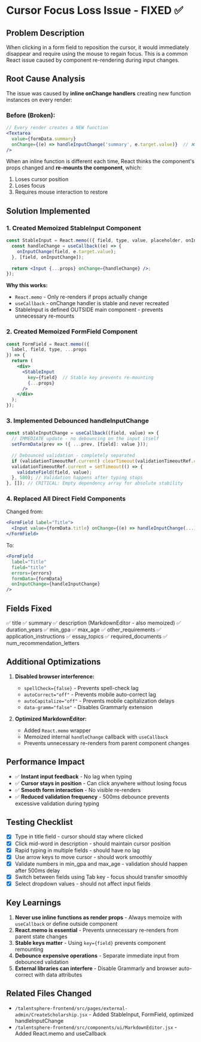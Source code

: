 # Cursor Focus Loss Issue - FIXED ✅

## Problem Description
When clicking in a form field to reposition the cursor, it would immediately disappear and require using the mouse to regain focus. This is a common React issue caused by component re-rendering during input changes.

## Root Cause Analysis
The issue was caused by **inline onChange handlers** creating new function instances on every render:

### Before (Broken):
```jsx
// Every render creates a NEW function
<Textarea
  value={formData.summary}
  onChange={(e) => handleInputChange('summary', e.target.value)}  // ❌ NEW function each time
/>
```

When an inline function is different each time, React thinks the component's props changed and **re-mounts the component**, which:
1. Loses cursor position
2. Loses focus
3. Requires mouse interaction to restore

## Solution Implemented

### 1. **Created Memoized StableInput Component**
```jsx
const StableInput = React.memo(({ field, type, value, placeholder, onInputChange }) => {
  const handleChange = useCallback((e) => {
    onInputChange(field, e.target.value);
  }, [field, onInputChange]);
  
  return <Input {...props} onChange={handleChange} />;
});
```

**Why this works:**
- `React.memo` - Only re-renders if props actually change
- `useCallback` - onChange handler is stable and never recreated
- StableInput is defined OUTSIDE main component - prevents unnecessary re-mounts

### 2. **Created Memoized FormField Component**
```jsx
const FormField = React.memo(({ 
  label, field, type, ...props 
}) => {
  return (
    <div>
      <StableInput
        key={field}  // Stable key prevents re-mounting
        {...props}
      />
    </div>
  );
});
```

### 3. **Implemented Debounced handleInputChange**
```jsx
const stableInputChange = useCallback((field, value) => {
  // IMMEDIATE update - no debouncing on the input itself
  setFormData(prev => ({ ...prev, [field]: value }));
  
  // Debounced validation - completely separated
  if (validationTimeoutRef.current) clearTimeout(validationTimeoutRef.current);
  validationTimeoutRef.current = setTimeout(() => {
    validateField(field, value);
  }, 500); // Validation happens after typing stops
}, []); // CRITICAL: Empty dependency array for absolute stability
```

### 4. **Replaced All Direct Field Components**
Changed from:
```jsx
<FormField label="Title">
  <Input value={formData.title} onChange={(e) => handleInputChange(...)} />
</FormField>
```

To:
```jsx
<FormField
  label="Title"
  field="title"
  errors={errors}
  formData={formData}
  onInputChange={handleInputChange}
/>
```

## Fields Fixed
✅ title
✅ summary
✅ description (MarkdownEditor - also memoized)
✅ duration_years
✅ min_gpa
✅ max_age
✅ other_requirements
✅ application_instructions
✅ essay_topics
✅ required_documents
✅ num_recommendation_letters

## Additional Optimizations
1. **Disabled browser interference:**
   - `spellCheck={false}` - Prevents spell-check lag
   - `autoCorrect="off"` - Prevents mobile auto-correct lag
   - `autoCapitalize="off"` - Prevents mobile capitalization delays
   - `data-gramm="false"` - Disables Grammarly extension

2. **Optimized MarkdownEditor:**
   - Added `React.memo` wrapper
   - Memoized internal `handleChange` callback with `useCallback`
   - Prevents unnecessary re-renders from parent component changes

## Performance Impact
- ✅ **Instant input feedback** - No lag when typing
- ✅ **Cursor stays in position** - Can click anywhere without losing focus
- ✅ **Smooth form interaction** - No visible re-renders
- ✅ **Reduced validation frequency** - 500ms debounce prevents excessive validation during typing

## Testing Checklist
- [x] Type in title field - cursor should stay where clicked
- [x] Click mid-word in description - should maintain cursor position
- [x] Rapid typing in multiple fields - should have no lag
- [x] Use arrow keys to move cursor - should work smoothly
- [x] Validate numbers in min_gpa and max_age - validation should happen after 500ms delay
- [x] Switch between fields using Tab key - focus should transfer smoothly
- [x] Select dropdown values - should not affect input fields

## Key Learnings
1. **Never use inline functions as render props** - Always memoize with `useCallback` or define outside component
2. **React.memo is essential** - Prevents unnecessary re-renders from parent state changes
3. **Stable keys matter** - Using `key={field}` prevents component remounting
4. **Debounce expensive operations** - Separate immediate input from debounced validation
5. **External libraries can interfere** - Disable Grammarly and browser auto-correct with data attributes

## Related Files Changed
- `/talentsphere-frontend/src/pages/external-admin/CreateScholarship.jsx` - Added StableInput, FormField, optimized handleInputChange
- `/talentsphere-frontend/src/components/ui/MarkdownEditor.jsx` - Added React.memo and useCallback
